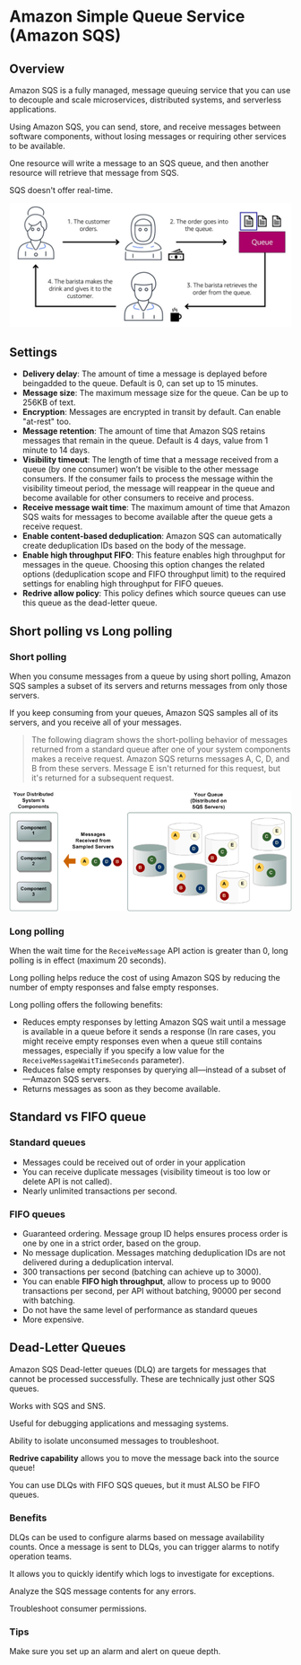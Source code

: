 # Amazon Simple Queue Service (Amazon SQS)

## Overview

Amazon SQS is a fully managed, message queuing service that you can use to decouple and scale microservices, distributed systems, and serverless applications.

Using Amazon SQS, you can send, store, and receive messages between software components, without losing messages or requiring other services to be available.

One resource will write a message to an SQS queue, and then another resource will retrieve that message from SQS.

SQS doesn't offer real-time.

![](images/amazon-sqs.png)


## Settings

- **Delivery delay**: The amount of time a message is deplayed before beingadded to the queue. Default is 0, can set up to 15 minutes.
- **Message size**: The maximum message size for the queue. Can be up to 256KB of text.
- **Encryption**: Messages are encrypted in transit by default. Can enable "at-rest" too.
- **Message retention**: The amount of time that Amazon SQS retains messages that remain in the queue. Default is 4 days, value from 1 minute to 14 days.
- **Visibility timeout**: The length of time that a message received from a queue (by one consumer) won’t be visible to the other message consumers. If the consumer fails to process the message within the visibility timeout period, the message will reappear in the queue and become available for other consumers to receive and process.
- **Receive message wait time**: The maximum amount of time that Amazon SQS waits for messages to become available after the queue gets a receive request.
- **Enable content-based deduplication**: Amazon SQS can automatically create deduplication IDs based on the body of the message.
- **Enable high throughput FIFO**: This feature enables high throughput for messages in the queue. Choosing this option changes the related options (deduplication scope and FIFO throughput limit) to the required settings for enabling high throughput for FIFO queues.
- **Redrive allow policy**: This policy defines which source queues can use this queue as the dead-letter queue.


## Short polling vs Long polling

### Short polling

When you consume messages from a queue by using short polling, Amazon SQS samples a subset of its servers and returns messages from only those servers.

If you keep consuming from your queues, Amazon SQS samples all of its servers, and you receive all of your messages.

> The following diagram shows the short-polling behavior of messages returned from a standard queue after one of your system components makes a receive request. Amazon SQS returns messages A, C, D, and B from these servers. Message E isn't returned for this request, but it's returned for a subsequent request.

![](images/short-polling.png)


### Long polling

When the wait time for the `ReceiveMessage` API action is greater than 0, long polling is in effect (maximum 20 seconds).

Long polling helps reduce the cost of using Amazon SQS by reducing the number of empty responses and false empty responses.

Long polling offers the following benefits:

- Reduces empty responses by letting Amazon SQS wait until a message is available in a queue before it sends a response (In rare cases, you might receive empty responses even when a queue still contains messages, especially if you specify a low value for the `ReceiveMessageWaitTimeSeconds` parameter).
- Reduces false empty responses by querying all—instead of a subset of—Amazon SQS servers.
- Returns messages as soon as they become available.


## Standard vs FIFO queue

### Standard queues

- Messages could be received out of order in your application
- You can receive duplicate messages (visibility timeout is too low or delete API is not called).
- Nearly unlimited transactions per second.

### FIFO queues

- Guaranteed ordering. Message group ID helps ensures process order is one by one in a strict order, based on the group.
- No message duplication. Messages matching deduplication IDs are not delivered during a deduplication interval.
- 300 transactions per second (batching can achieve up to 3000).
- You can enable **FIFO high throughput**, allow to process up to 9000 transactions per second, per API without batching, 90000 per second with batching.
- Do not have the same level of performance as standard queues 
- More expensive.

## Dead-Letter Queues

Amazon SQS Dead-letter queues (DLQ) are targets for messages that cannot be processed successfully. These are technically just other SQS queues.

Works with SQS and SNS.

Useful for debugging applications and messaging systems.

Ability to isolate unconsumed messages to troubleshoot.

**Redrive capability** allows you to move the message back into the source queue!

You can use DLQs with FIFO SQS queues, but it must ALSO be FIFO queues.

### Benefits

DLQs can be used to configure alarms based on message availability counts. Once a message is sent to DLQs, you can trigger alarms to notify operation teams.

It allows you to quickly identify which logs to investigate for exceptions.

Analyze the SQS message contents for any errors.

Troubleshoot consumer permissions.


### Tips

Make sure you set up an alarm and alert on queue depth.